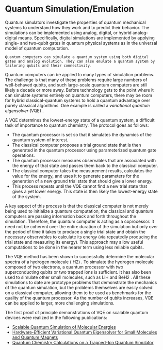 # Quantum Simulation/Emulation

Quantum simulators investigate the properties of quantum mechanical systems to understand how they work and to predict their behavior. The simulations can be implemented using analog, digital, or hybrid analog-digital means. Specifically, digital simulations are implemented by applying single- and two-qubit gates in quantum physical systems as in the universal model of quantum computation.

```fix
Quantum computers can simulate a quantum system using both digital gates and analog evolution. They can also emulate a quantum system by tailoring qubits and their connectivity.
```

Quantum computers can be applied to many types of simulation problems. The challenge is that many of these problems require large numbers of well-behaved qubits, and such large-scale quantum computers are still likely a decade or more away. Before technology gets to the point where it can simulate systems entirely on quantum computers, there may be room for hybrid classical-quantum systems to hold a quantum advantage over purely classical algorithms. One example is called a _variational quantum eigensolver_ (VQE) .

A VQE  determines the lowest-energy state of a quantum system, a difficult task of importance to quantum chemistry. The protocol goes as follows:

- The quantum processor is set so that it simulates the dynamics of the quantum system of interest.
- The classical computer proposes a trial ground state that is then generated in the quantum processor using parameterized quantum gate operations.
- The quantum processor measures observables that are associated with the energy of that state and passes them back to the classical computer.
- The classical computer takes the measurement results, calculates the value for the energy, and uses it to generate parameters for the generation of a new ground trial state that should give a lower energy.
- This process repeats until the VQE cannot find a new trial state that gives a yet lower energy. This state is then likely the lowest-energy state of the system.

A key aspect of this process is that the classical computer is not merely being used to initialize a quantum computation; the classical and quantum computers are passing information back and forth throughout the simulation. Therefore, the quantum computer is acting as a coprocessor. It need not be coherent over the entire duration of the simulation but only over the period of time it takes to produce a single trial state and obtain the necessary observables to calculate its energy (via repeatedly producing the trial state and measuring its energy). This approach may allow useful computations to be done in the nearer term using less reliable qubits.

The VQE method has been shown to successfully determine the molecular spectra of a hydrogen molecule ( H2) . To simulate the hydrogen molecule composed of two electrons, a quantum processor with two superconducting qubits or two trapped ions is sufficient. It has also been used to simulate other small molecules, such as  LiH and  BeH2 . All these simulations to date are prototype problems that demonstrate the mechanics of the quantum simulation, but the problems themselves are easily solved on a classical computer, allowing them to be used as benchmarks for the quality of the quantum processor. As the number of qubits increases, VQE can be applied to larger, more challenging simulations.

The first proof of principle demonstrations of VQE on scalable quantum devices were realized in the following publications:

- [Scalable Quantum Simulation of Molecular Energies](https://journals.aps.org/prx/abstract/10.1103/PhysRevX.6.031007)
- [Hardware-Efficient Variational Quantum Eigensolver for Small Molecules and Quantum Magnets](https://arxiv.org/abs/1704.05018)
- [Quantum Chemistry Calculations on a Trapped-Ion Quantum Simulator](https://journals.aps.org/prx/abstract/10.1103/PhysRevX.8.031022)